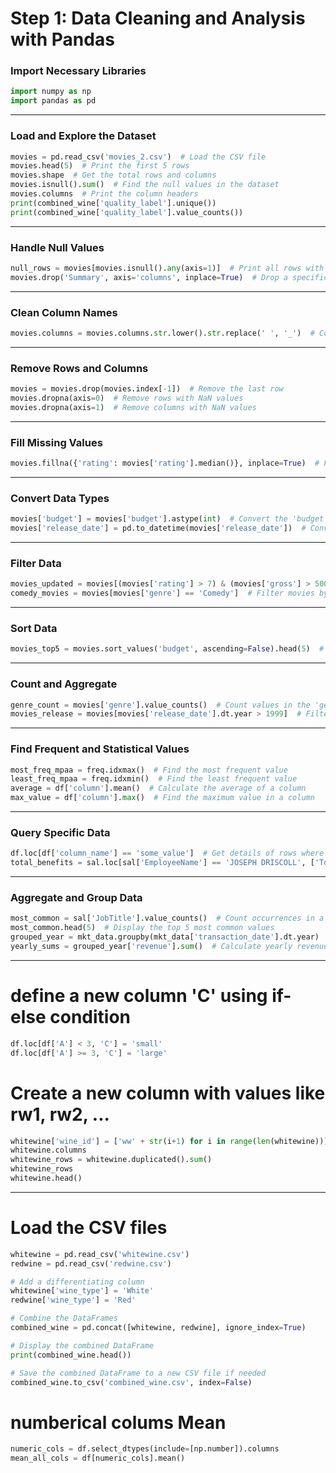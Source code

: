 
# Step 1: Data Cleaning and Analysis with Pandas

### Import Necessary Libraries
```python
import numpy as np
import pandas as pd
```

---

### Load and Explore the Dataset
```python
movies = pd.read_csv('movies_2.csv')  # Load the CSV file
movies.head(5)  # Print the first 5 rows
movies.shape  # Get the total rows and columns
movies.isnull().sum()  # Find the null values in the dataset
movies.columns  # Print the column headers
print(combined_wine['quality_label'].unique())
print(combined_wine['quality_label'].value_counts())
```

---

### Handle Null Values
```python
null_rows = movies[movies.isnull().any(axis=1)]  # Print all rows with null values
movies.drop('Summary', axis='columns', inplace=True)  # Drop a specific column permanently
```

---

### Clean Column Names
```python
movies.columns = movies.columns.str.lower().str.replace(' ', '_')  # Convert column names to lowercase and remove spaces
```

---

### Remove Rows and Columns
```python
movies = movies.drop(movies.index[-1])  # Remove the last row
movies.dropna(axis=0)  # Remove rows with NaN values
movies.dropna(axis=1)  # Remove columns with NaN values
```

---

### Fill Missing Values
```python
movies.fillna({'rating': movies['rating'].median()}, inplace=True)  # Fill NaN values with the median of the 'rating' column
```

---

### Convert Data Types
```python
movies['budget'] = movies['budget'].astype(int)  # Convert the 'budget' column to integer
movies['release_date'] = pd.to_datetime(movies['release_date'])  # Convert 'release_date' to datetime
```

---

### Filter Data
```python
movies_updated = movies[(movies['rating'] > 7) & (movies['gross'] > 50000000)]  # Filter movies with rating > 7 and gross > 50M
comedy_movies = movies[movies['genre'] == 'Comedy']  # Filter movies by genre (Comedy)
```

---

### Sort Data
```python
movies_top5 = movies.sort_values('budget', ascending=False).head(5)  # Sort by budget and select the top 5
```

---

### Count and Aggregate
```python
genre_count = movies['genre'].value_counts()  # Count values in the 'genre' column
movies_release = movies[movies['release_date'].dt.year > 1999]  # Filter movies released after 1999
```

---

### Find Frequent and Statistical Values
```python
most_freq_mpaa = freq.idxmax()  # Find the most frequent value
least_freq_mpaa = freq.idxmin()  # Find the least frequent value
average = df['column'].mean()  # Calculate the average of a column
max_value = df['column'].max()  # Find the maximum value in a column
```

---

### Query Specific Data
```python
df.loc[df['column_name'] == 'some_value']  # Get details of rows where a column matches a specific value
total_benefits = sal.loc[sal['EmployeeName'] == 'JOSEPH DRISCOLL', ['TotalPayBenefits', 'JobTitle']]  # Extract specific values
```

---

### Aggregate and Group Data
```python
most_common = sal['JobTitle'].value_counts()  # Count occurrences in a column
most_common.head(5)  # Display the top 5 most common values
grouped_year = mkt_data.groupby(mkt_data['transaction_date'].dt.year)  # Group data by year
yearly_sums = grouped_year['revenue'].sum()  # Calculate yearly revenue sums
```
---

# define a new column 'C' using if-else condition
```python
df.loc[df['A'] < 3, 'C'] = 'small'
df.loc[df['A'] >= 3, 'C'] = 'large'
```

# Create a new column with values like rw1, rw2, ...
```python
whitewine['wine_id'] = ['ww' + str(i+1) for i in range(len(whitewine))]
whitewine.columns
whitewine_rows = whitewine.duplicated().sum()
whitewine_rows
whitewine.head()
```
---

# Load the CSV files
```python
whitewine = pd.read_csv('whitewine.csv')
redwine = pd.read_csv('redwine.csv')

# Add a differentiating column
whitewine['wine_type'] = 'White'
redwine['wine_type'] = 'Red'

# Combine the DataFrames
combined_wine = pd.concat([whitewine, redwine], ignore_index=True)

# Display the combined DataFrame
print(combined_wine.head())

# Save the combined DataFrame to a new CSV file if needed
combined_wine.to_csv('combined_wine.csv', index=False)
```
# numberical colums Mean
```python
numeric_cols = df.select_dtypes(include=[np.number]).columns
mean_all_cols = df[numeric_cols].mean()
```